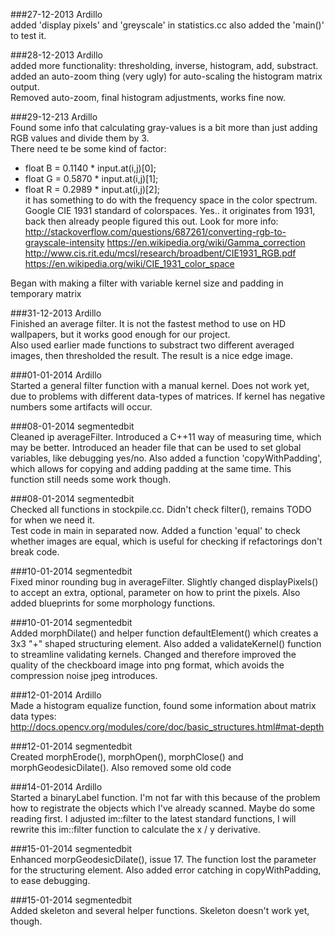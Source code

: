 ###27-12-2013 Ardillo<br>
added 'display pixels' and 'greyscale' in statistics.cc also added the 'main()' to test it.

###28-12-2013 Ardillo<br>
added more functionality: thresholding, inverse, histogram, add, substract.<br>
added an auto-zoom thing (very ugly) for auto-scaling the histogram matrix output.<br>
Removed auto-zoom, final histogram adjustments, works fine now.

###29-12-213 Ardillo<br>
Found some info that calculating gray-values is a bit more than just adding RGB 
values and divide them by 3.<br>
There need te be some kind of factor:
- float B = 0.1140 * input.at<Vec3b>(i,j)[0];
- float G = 0.5870 * input.at<Vec3b>(i,j)[1];
- float R = 0.2989 * input.at<Vec3b>(i,j)[2];<br>
it has something to do with the frequency space in the color spectrum. 
Google CIE 1931 standard of colorspaces.
Yes.. it originates from 1931, back then already people figured this out.
Look for more info:
http://stackoverflow.com/questions/687261/converting-rgb-to-grayscale-intensity
https://en.wikipedia.org/wiki/Gamma_correction
http://www.cis.rit.edu/mcsl/research/broadbent/CIE1931_RGB.pdf
https://en.wikipedia.org/wiki/CIE_1931_color_space

Began with making a filter with variable kernel size and padding in temporary matrix

###31-12-2013 Ardillo<br>
Finished an average filter. It is not the fastest method to use on HD wallpapers,
but it works good enough for our project.<br>
Also used earlier made functions to substract two different averaged images, then
thresholded the result.
The result is a nice edge image.

###01-01-2014 Ardillo<br>
Started a general filter function with a manual kernel. Does not work yet, due 
to problems with different data-types of matrices. If kernel has negative numbers
some artifacts will occur.

###08-01-2014 segmentedbit<br>
Cleaned ip averageFilter. Introduced a C++11 way of measuring time, which may be
better. Introduced an header file that can be used to set global variables, 
like debugging yes/no. Also added a function 'copyWithPadding', which allows 
for copying and adding padding at the same time.
This function still needs some work though.

###08-01-2014 segmentedbit<br>
Checked all functions in stockpile.cc. Didn't check filter(), remains TODO for 
when we need it.<br>
Test code in main in separated now. Added a function 'equal' to check whether 
images are equal, which is useful for checking if refactorings don't break code.

###10-01-2014 segmentedbit<br>
Fixed minor rounding bug in averageFilter. Slightly changed displayPixels() to 
accept an extra, optional, parameter on how to print the pixels. Also added 
blueprints for some morphology functions.

###10-01-2014 segmentedbit<br>
Added morphDilate() and helper function defaultElement() which creates a 3x3 "+" 
shaped structuring element. Also added a validateKernel() function to streamline 
validating kernels. Changed and therefore improved the quality of the checkboard 
image into png format, which avoids the compression noise jpeg introduces.

###12-01-2014 Ardillo<br>
Made a histogram equalize function, found some information about matrix data 
types: http://docs.opencv.org/modules/core/doc/basic_structures.html#mat-depth<br>

###12-01-2014 segmentedbit<br>
Created morphErode(), morphOpen(), morphClose() and morphGeodesicDilate(). Also 
removed some old code

###14-01-2014 Ardillo<br>
Started a binaryLabel function. I'm not far with this because of the problem 
how to registrate the objects which I've already scanned. Maybe do some reading
first. I adjusted im::filter to the latest standard functions, I will rewrite 
this im::filter function to calculate the x / y derivative.

###15-01-2014 segmentedbit<br>
Enhanced morpGeodesicDilate(), issue 17. The function lost the parameter for the
structuring element. Also added error catching in copyWithPadding, to ease 
debugging.

###15-01-2014 segmentedbit<br>
Added skeleton and several helper functions. Skeleton doesn't work yet, though.

